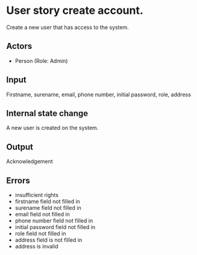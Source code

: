 # User story create account.

Create a new user that has access to the system.

## Actors

-   Person (Role: Admin)

## Input

Firstname, surename, email, phone number, initial password, role, address

## Internal state change

A new user is created on the system.

## Output

Acknowledgement

## Errors

-   insufficient rights
-   firstname field not filled in
-   surename field not filled in
-   email field not filled in
-   phone number field not filled in
-   initial password field not filled in
-   role field not filled in
-   address field is not filled in
-   address is invalid
